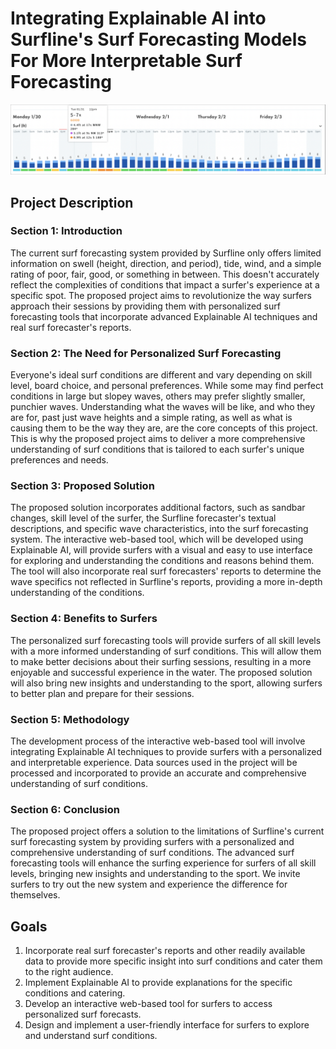 # Integrating Explainable AI into Surfline's Surf Forecasting Models For More Interpretable Surf Forecasting

<center>
  <img src="image.png">
</center>

## Project Description

### Section 1: Introduction

The current surf forecasting system provided by Surfline only offers limited information on swell (height, direction, and period), tide, wind, and a simple rating of poor, fair, good, or something in between. This doesn't accurately reflect the complexities of conditions that impact a surfer's experience at a specific spot. The proposed project aims to revolutionize the way surfers approach their sessions by providing them with personalized surf forecasting tools that incorporate advanced Explainable AI techniques and real surf forecaster's reports.

### Section 2: The Need for Personalized Surf Forecasting

Everyone's ideal surf conditions are different and vary depending on skill level, board choice, and personal preferences. While some may find perfect conditions in large but slopey waves, others may prefer slightly smaller, punchier waves. Understanding what the waves will be like, and who they are for, past just wave heights and a simple rating, as well as what is causing them to be the way they are, are the core concepts of this project. This is why the proposed project aims to deliver a more comprehensive understanding of surf conditions that is tailored to each surfer's unique preferences and needs.

### Section 3: Proposed Solution

The proposed solution incorporates additional factors, such as sandbar changes, skill level of the surfer, the Surfline forecaster's textual descriptions, and specific wave characteristics, into the surf forecasting system. The interactive web-based tool, which will be developed using Explainable AI, will provide surfers with a visual and easy to use interface for exploring and understanding the conditions and reasons behind them. The tool will also incorporate real surf forecasters' reports to determine the wave specifics not reflected in Surfline's reports, providing a more in-depth understanding of the conditions.

### Section 4: Benefits to Surfers

The personalized surf forecasting tools will provide surfers of all skill levels with a more informed understanding of surf conditions. This will allow them to make better decisions about their surfing sessions, resulting in a more enjoyable and successful experience in the water. The proposed solution will also bring new insights and understanding to the sport, allowing surfers to better plan and prepare for their sessions.

### Section 5: Methodology

The development process of the interactive web-based tool will involve integrating Explainable AI techniques to provide surfers with a personalized and interpretable experience. Data sources used in the project will be processed and incorporated to provide an accurate and comprehensive understanding of surf conditions.

### Section 6: Conclusion

The proposed project offers a solution to the limitations of Surfline's current surf forecasting system by providing surfers with a personalized and comprehensive understanding of surf conditions. The advanced surf forecasting tools will enhance the surfing experience for surfers of all skill levels, bringing new insights and understanding to the sport. We invite surfers to try out the new system and experience the difference for themselves.

## Goals
1. Incorporate real surf forecaster's reports and other readily available data to provide more specific insight into surf conditions and cater them to the right audience.
2. Implement Explainable AI to provide explanations for the specific conditions and catering.
3. Develop an interactive web-based tool for surfers to access personalized surf forecasts.
4. Design and implement a user-friendly interface for surfers to explore and understand surf conditions.
